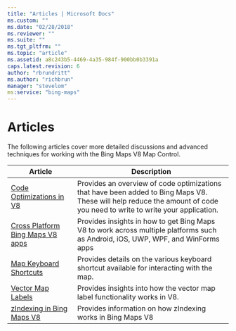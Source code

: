 ```yaml
---
title: "Articles | Microsoft Docs"
ms.custom: ""
ms.date: "02/28/2018"
ms.reviewer: ""
ms.suite: ""
ms.tgt_pltfrm: ""
ms.topic: "article"
ms.assetid: a8c243b5-4469-4a35-984f-900bb0b3391a
caps.latest.revision: 6
author: "rbrundritt"
ms.author: "richbrun"
manager: "stevelom"
ms:service: "bing-maps"
---
```

# Articles
The following articles cover more detailed discussions and advanced techniques for working with the Bing Maps V8 Map Control.

 Article                                                 | Description
---------------------------------------------------------|--------------------
[Code Optimizations in V8](../v8-web-control/code-optimizations-in-v8.md) | Provides an overview of code optimizations that have been added to Bing Maps V8. These will help reduce the amount of code you need to write to write your application.
[Cross Platform Bing Maps V8 apps](../v8-web-control/cross-platform-bing-maps-v8-apps.md) | Provides insights in how to get Bing Maps V8 to work across multiple platforms such as Android, iOS, UWP, WPF, and WinForms apps
 [Map Keyboard Shortcuts](../v8-web-control/map-keyboard-shortcuts.md) | Provides details on the various keyboard shortcut available for interacting with the map.
 [Vector Map Labels](../v8-web-control/vector-map-labels.md)           | Provides insights into how the vector map label functionality works in V8.
 [zIndexing in Bing Maps V8](../v8-web-control/zindexing-in-bing-maps-v8.md) | Provides information on how zIndexing works in Bing Maps V8